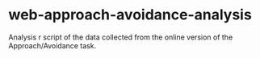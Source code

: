 # web-approach-avoidance-analysis

Analysis r script of the data collected from the online version of the Approach/Avoidance task.